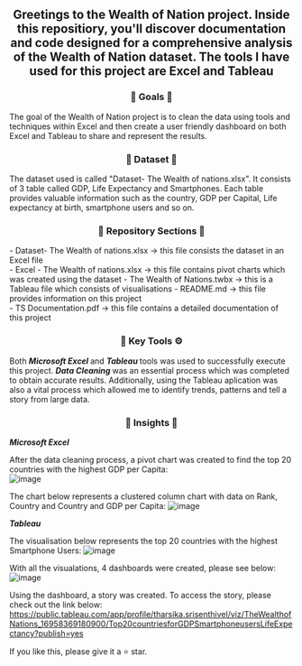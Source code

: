 <div align="center"> <h2 align="center"> Greetings to the Wealth of Nation project. Inside this repositiory, you'll discover documentation and code designed for a comprehensive analysis of the Wealth of Nation dataset. The tools I have used for this project are Excel and Tableau </h2> </div>

<div align="center"> <h3 align="center"> 🎯 Goals 🎯 </h3> </div>
The goal of the Wealth of Nation project is to clean the data using tools and techniques within Excel and then create a user friendly dashboard on both Excel and Tableau to share and represent the results.

<div align="center"> <h3 align="center"> 🔢 Dataset 🔢 </h3> </div>
The dataset used is called "Dataset- The Wealth of nations.xlsx". It consists of 3 table called GDP, Life Expectancy and Smartphones. Each table provides valuable information such as the country, GDP per Capital, Life expectancy at birth, smartphone users and so on.

<div align="center"> <h3 align="center"> 📂 Repository Sections 📂 </h3> </div> 
- Dataset- The Wealth of nations.xlsx -> this file consists the dataset in an Excel file <br>
- Excel - The Wealth of nations.xlsx -> this file contains pivot charts which was created using the dataset 
- The Wealth of Nations.twbx -> this is a Tableau file which consists of visualisations
- README.md -> this file provides information on this project <br>
- TS Documentation.pdf -> this file  contains a detailed documentation of this project </div>

<div align="center"> <h3 align="center"> 🔑 Key Tools ⚙️ </h3> </div>
Both <b><i> Microsoft Excel </i></b> and <b><i> Tableau </i></b> tools was used to successfully execute this project. 
<b><i> Data Cleaning </i></b> was an essential process which was completed to obtain accurate results. Additionally, using the Tableau aplication was also a vital process which allowed me to identify trends, patterns and tell a story from large data. 

<div align="center"> <h3 align="center"> 🧐 Insights 🧐 </h3> </div>
<b><i> Microsoft Excel </i></b>

After the data cleaning process, a pivot chart was created to find the top 20 countries with the highest GDP per Capita: <br>
![image](https://github.com/TharsikaSri/Excel-Tableau-Wealth-of-NationDS/assets/150933187/42351d36-fd28-4c2a-80a2-fab6aa011e37)

The chart below represents a clustered column chart with data on Rank, Country and Country and GDP per Capita: 
![image](https://github.com/TharsikaSri/Excel-Tableau-Wealth-of-NationDS/assets/150933187/84f67362-b352-48bb-bbeb-a7f557652d7f)

<b><i> Tableau </i></b>

The visualisation below represents the top 20 countries with the highest Smartphone Users: 
![image](https://github.com/TharsikaSri/Excel-Tableau-Wealth-of-NationDS/assets/150933187/3ba1a468-db53-4e16-a231-ba008f957b89)

With all the visualations, 4 dashboards were created, please see below: 
![image](https://github.com/TharsikaSri/Excel-Tableau-Wealth-of-NationDS/assets/150933187/2e3bd148-e150-43c1-94d9-14ffdfe4e526)

Using the dashboard, a story was created. To access the story, please check out the link below: https://public.tableau.com/app/profile/tharsika.srisenthivel/viz/TheWealthofNations_16958369180900/Top20countriesforGDPSmartphoneusersLifeExpectancy?publish=yes

If you like this, please give it a ⭐ star.


